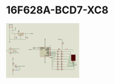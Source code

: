# 16F628A-BCD7-XC8

<img width="200" src="FIRMWARE/proteus-capture.jpg" /><br />
<!--<img width="200" src="FIRMWARE/schematic.jpg" /><br />-->
<!--<img width="200" src="FIRMWARE/components.jpg" />-->
